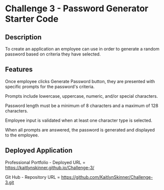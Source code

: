 # Challenge 3 - Password Generator Starter Code

## Description

To create an application an employee can use in order to generate a random password based on criteria they have selected.

## Features

Once employee clicks Generate Password button, they are presented with specific prompts for the password's criteria.

Prompts include lowercase, uppercase, numeric, and/or special characters.

Password length must be a minimum of 8 characters and a maximum of 128 characters.

Employee input is validated when at least one character type is selected.

When all prompts are answered, the password is generated and displayed to the employee.

## Deployed Application

Professional Portfolio - Deployed URL = https://kaitlynskinner.github.io/Challenge-3/

Git Hub - Repository URL = https://github.com/KaitlynSkinner/Challenge-3.git

